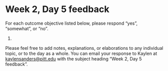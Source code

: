 # Week 2, Day 5 feedback

For each outcome objective listed below, please respond “yes”, “somewhat”, or “no”. 

1. 

Please feel free to add notes, explanations, or elaborations to any individual topic, or to the day as a whole. You can email your response to Kaylen at [kaylensanders@pitt.edu](mailto:kaylensanders@pitt.edu) with the subject heading “Week 2, Day 5 feedback”.
